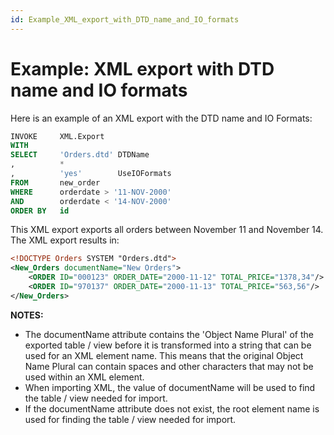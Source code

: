 ```yaml
---
id: Example_XML_export_with_DTD_name_and_IO_formats
---
```


# Example: XML export with DTD name and IO formats

Here is an example of an XML export with the DTD name and IO Formats:

```sql
INVOKE     XML.Export
WITH
SELECT     'Orders.dtd' DTDName
,          *
,          'yes'        UseIOFormats
FROM       new_order
WHERE      orderdate > '11-NOV-2000'
AND        orderdate < '14-NOV-2000'
ORDER BY   id

```

This XML export exports all orders between November 11 and November 14. The XML export results in:

```xml
<!DOCTYPE Orders SYSTEM "Orders.dtd">
<New_Orders documentName="New Orders">
    <ORDER ID="000123" ORDER_DATE="2000-11-12" TOTAL_PRICE="1378,34"/>
    <ORDER ID="970137" ORDER_DATE="2000-11-13" TOTAL_PRICE="563,56"/>
</New_Orders>

```

**NOTES:**

- The documentName attribute contains the 'Object Name Plural' of the exported table / view before it is transformed into a string that can be used for an XML element name. This means that the original Object Name Plural can contain spaces and other characters that may not be used within an XML element.
- When importing XML, the value of documentName will be used to find the table / view needed for import.
- If the documentName attribute does not exist, the root element name is used for finding the table / view needed for import.
